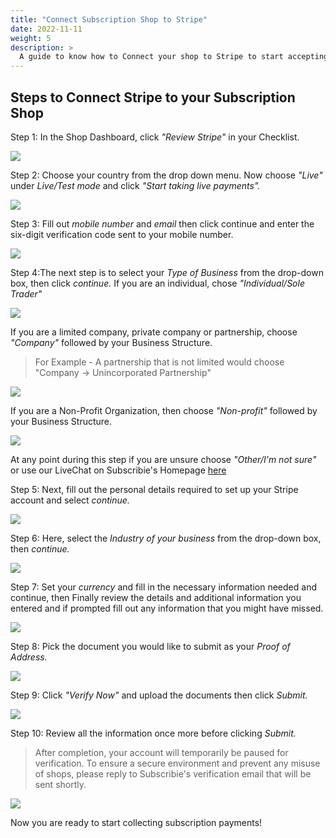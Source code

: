 ```yaml
---
title: "Connect Subscription Shop to Stripe"
date: 2022-11-11
weight: 5
description: >
  A guide to know how to Connect your shop to Stripe to start accepting payments.
---
```


## Steps to Connect Stripe to your Subscription Shop

Step 1: In the Shop Dashboard, click *"Review Stripe"*  in your Checklist.

![](https://subscribie.co.uk/blog/content/images/size/w1000/2022/11/image-27.png)


Step 2: Choose your country from the drop down menu. Now choose *"Live"* under *Live/Test mode* and click *"Start taking live payments".*

![](https://subscribie.co.uk/blog/content/images/2022/10/image-4.png)

Step 3: Fill out *mobile number* and *email* then click continue and enter the six-digit verification code sent to your mobile number. 

![](https://subscribie.co.uk/blog/content/images/2022/11/image-17.png)

Step 4:The next step is to select your *Type of Business* from the drop-down box, then click *continue.*
If you are an individual, chose *"Individual/Sole Trader"*

![](https://subscribie.co.uk/blog/content/images/size/w1000/2022/11/image-4.png)

If you are a limited company, private company or partnership, choose *"Company"* followed by your Business Structure.
>For Example - A partnership that is not limited would choose "Company -> Unincorporated Partnership"

![](https://subscribie.co.uk/blog/content/images/size/w1000/2022/11/image-28.png)

If you are a Non-Profit Organization, then choose *"Non-profit"* followed by your Business Structure.

![](https://subscribie.co.uk/blog/content/images/size/w1000/2022/11/image-29.png)

At any point during this step if you are unsure choose *"Other/I'm not sure"* or use our LiveChat on Subscribie's Homepage [here](https://tawk.to/chat/5bb49daeb033e9743d02127f/default)


Step 5: Next, fill out the personal details required to set up your Stripe account and select *continue.*

![](https://subscribie.co.uk/blog/content/images/2022/11/image-30.png)

Step 6: Here, select the *Industry of your business* from the drop-down box, then *continue.*

![](https://subscribie.co.uk/blog/content/images/2022/11/image-31.png)

Step 7: Set your *currency* and fill in the necessary information needed and continue, then Finally review the details and additional information you entered and if prompted fill out any information that you might have missed.

![](https://subscribie.co.uk/blog/content/images/2022/11/image-32.png)

Step 8: Pick the document you would like to submit as your *Proof of Address.*

![](https://subscribie.co.uk/blog/content/images/2022/11/image-33.png)

Step 9: Click *"Verify Now"* and upload the documents then click *Submit.*

![](https://subscribie.co.uk/blog/content/images/2022/11/image-34.png)

Step 10: Review all the information once more before clicking *Submit.*
> After completion, your account will temporarily be paused for verification. To ensure a secure environment and prevent any misuse of shops, please reply to Subscribie's verification email that will be sent shortly.

![](https://subscribie.co.uk/blog/content/images/2022/11/image-35.png)

Now you are ready to start collecting subscription payments!